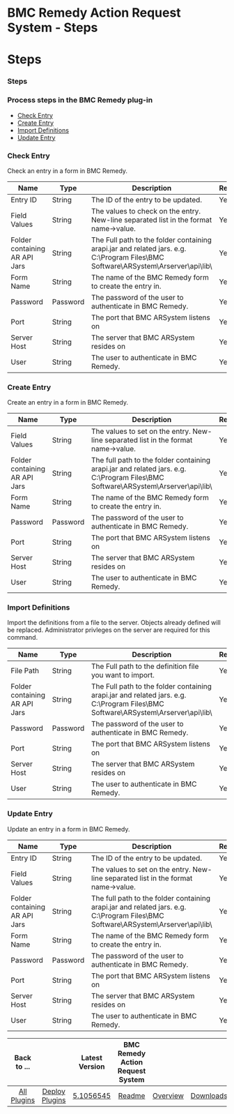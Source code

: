
BMC Remedy Action Request System - Steps
========================================

# Steps


### Steps




### Process steps in the BMC Remedy plug-in

* [Check Entry](#check_entry)
* [Create Entry](#create_entry)
* [Import Definitions](#import_definitions)
* [Update Entry](#update_entry)


### Check Entry

Check an entry in a form in BMC Remedy.


| Name | Type | Description                                                                                                          | Required |
| ---- | ---- | -------------------------------------------------------------------------------------------------------------------- | -------- |
| Entry ID | String | The ID of the entry to be updated. | Yes |
| Field Values | String | The values to check on the entry. New-line separated list in the format name->value. | Yes |
| Folder containing AR API Jars | String | The Full path to the folder containing arapi.jar and related jars. e.g. C:\Program Files\BMC Software\ARSystem\Arserver\api\lib\ | Yes |
| Form Name | String | The name of the BMC Remedy form to create the entry in. | Yes |
| Password | Password | The password of the user to authenticate in BMC Remedy. | Yes |
| Port | String | The port that BMC ARSystem listens on | Yes |
| Server Host | String | The server that BMC ARSystem resides on | Yes |
| User | String | The user to authenticate in BMC Remedy. | Yes |

### Create Entry

Create an entry in a form in BMC Remedy.


| Name | Type | Description                                                                                                          | Required |
| ---- | ---- | -------------------------------------------------------------------------------------------------------------------- | -------- |
| Field Values | String | The values to set on the entry. New-line separated list in the format name->value. | Yes |
| Folder containing AR API Jars | String | The full path to the folder containing arapi.jar and related jars. e.g. C:\Program Files\BMC Software\ARSystem\Arserver\api\lib\ | Yes |
| Form Name | String | The name of the BMC Remedy form to create the entry in. | Yes |
| Password | Password | The password of the user to authenticate in BMC Remedy. | Yes |
| Port | String | The port that BMC ARSystem listens on | Yes |
| Server Host | String | The server that BMC ARSystem resides on | Yes |
| User | String | The user to authenticate in BMC Remedy. | Yes |

### Import Definitions

Import the definitions from a file to the server. Objects already defined will be replaced. Administrator privleges on the server are required for this command.



| Name | Type | Description                                                                                                          | Required |
| ---- | ---- | -------------------------------------------------------------------------------------------------------------------- | -------- |
| File Path | String | The Full path to the definition file you want to import. | Yes |
| Folder containing AR API Jars | String | The Full path to the folder containing arapi.jar and related jars. e.g. C:\Program Files\BMC Software\ARSystem\Arserver\api\lib\ | Yes |
| Password | Password | The password of the user to authenticate in BMC Remedy. | Yes |
| Port | String | The port that BMC ARSystem listens on | Yes |
| Server Host | String | The server that BMC ARSystem resides on | Yes |
| User | String | The user to authenticate in BMC Remedy. | Yes |

### Update Entry

Update an entry in a form in BMC Remedy.


| Name | Type | Description                                                                                                          | Required |
| ---- | ---- | -------------------------------------------------------------------------------------------------------------------- | -------- |
| Entry ID | String | The ID of the entry to be updated. | Yes |
| Field Values | String | The values to set on the entry. New-line separated list in the format name->value. | Yes |
| Folder containing AR API Jars | String | The full path to the folder containing arapi.jar and related jars. e.g. C:\Program Files\BMC Software\ARSystem\Arserver\api\lib\ | Yes |
| Form Name | String | The name of the BMC Remedy form to create the entry in. | Yes |
| Password | Password | The password of the user to authenticate in BMC Remedy. | Yes |
| Port | String | The port that BMC ARSystem listens on | Yes |
| Server Host | String | The server that BMC ARSystem resides on | Yes |
| User | String | The user to authenticate in BMC Remedy. | Yes |



|Back to ...||Latest Version|BMC Remedy Action Request System |||
| :---: | :---: | :---: | :---: | :---: | :---: |
|[All Plugins](../../index.md)|[Deploy Plugins](../README.md)|[5.1056545](https://raw.githubusercontent.com/UrbanCode/IBM-UCD-PLUGINS/main/files/Remedy/Remedy-5.1056545.zip)|[Readme](README.md)|[Overview](overview.md)|[Downloads](downloads.md)|
